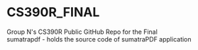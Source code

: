 # CS390R_FINAL
Group N's CS390R Public GitHub Repo for the Final <br />
sumatrapdf - holds the source code of sumatraPDF application
